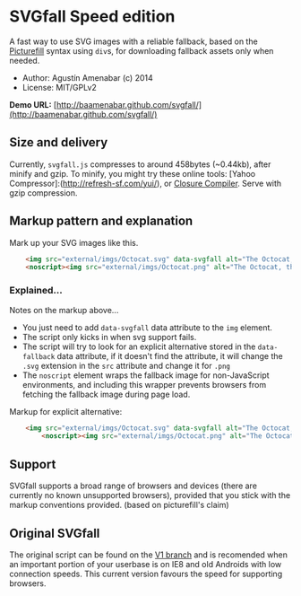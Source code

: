 # SVGfall Speed edition

A fast way to use SVG images with a reliable fallback, based on the [Picturefill](https://github.com/scottjehl/picturefill/) syntax using `div`s, for downloading fallback assets only when needed.

* Author: Agustín Amenabar (c) 2014
* License: MIT/GPLv2

**Demo URL:** [http://baamenabar.github.com/svgfall/](http://baamenabar.github.com/svgfall/)

## Size and delivery

Currently, `svgfall.js` compresses to around 458bytes (~0.44kb), after minify and gzip. To minify, you might try these online tools: [Yahoo Compressor]:(http://refresh-sf.com/yui/), or [Closure Compiler](http://closure-compiler.appspot.com/home). Serve with gzip compression.

## Markup pattern and explanation

Mark up your SVG images like this. 

```html
	<img src="external/imgs/Octocat.svg" data-svgfall alt="The Octocat, the Github mascot">
	<noscript><img src="external/imgs/Octocat.png" alt="The Octocat, the Github mascot"></noscript>
```

### Explained...

Notes on the markup above...

* You just need to add `data-svgfall` data attribute to the `img` element.
* The script only kicks in when svg support fails.
* The script will try to look for an explicit alternative stored in the `data-fallback` data attribute, if it doesn't find the attribute, it will change the `.svg` extension in the `src` attribute and change it for `.png` 
* The `noscript` element wraps the fallback image for non-JavaScript environments, and including this wrapper prevents browsers from fetching the fallback image during page load. 

Markup for explicit alternative:

```html
	<img src="external/imgs/Octocat.svg" data-svgfall alt="The Octocat, the Github mascot" data-fallback="external/imgs/Octocat.jpg">
		<noscript><img src="external/imgs/Octocat.png" alt="The Octocat, the Github mascot"></noscript>
```

## Support

SVGfall supports a broad range of browsers and devices (there are currently no known unsupported browsers), provided that you stick with the markup conventions provided. (based on picturefill's claim)

## Original SVGfall

The original script can be found on the [V1 branch](https://github.com/baamenabar/svgfall/tree/v1) and is recomended when an important portion of your userbase is on IE8 and old Androids with low connection speeds. This current version favours the speed for supporting browsers.
